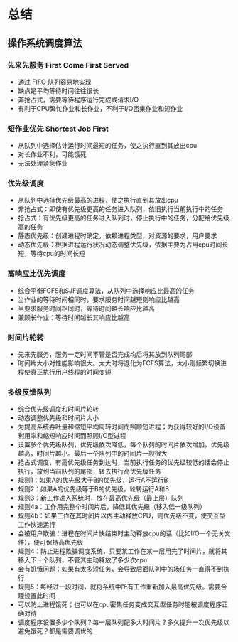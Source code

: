 # 总结

## 操作系统调度算法
### 先来先服务 First Come First Served
- 通过 FIFO 队列容易地实现
- 缺点是平均等待时间往往很长
- 非抢占式，需要等待程序运行完成或请求I/O
- 有利于CPU繁忙作业和长作业，不利于I/O密集作业和短作业

### 短作业优先 Shortest Job First
- 从队列中选择估计运行时间最短的任务，使之执行直到其放出cpu
- 对长作业不利，可能饿死
- 无法处理紧急作业

### 优先级调度
- 从队列中选择优先级最高的进程，使之执行直到其放出cpu
- 非抢占式：即使有优先级更高的任务进入队列，依旧执行当前执行中的任务
- 抢占式：有优先级更高的任务进入队列时，停止执行中的任务，分配给优先级高的任务
- 静态优先级：创建进程时确定，依赖进程类型，对资源的要求，用户要求
- 动态优先级：根据进程运行状况动态调整优先级，依据主要为占用cpu时间长短，等待cpu的时间长短

### 高响应比优先调度
- 综合平衡FCFS和SJF调度算法，从队列中选择响应比最高的任务
- 当作业的等待时间相同时，要求服务时间越短则响应比越高
- 当要求服务时间相同时，等待时间越长响应比越高
- 兼顾长作业：等待时间越长其响应比越高

### 时间片轮转
- 先来先服务，服务一定时间不管是否完成均后将其放到队列尾部
- 时间片大小对性能影响很大。太大时将退化为FCFS算法，太小则频繁切换进程使真正执行用户线程的时间变短

### 多级反馈队列
- 综合优先级调度和时间片轮转
- 动态调整优先级和时间片大小
- 为提高系统吞吐量和缩短平均周转时间而照顾短进程；为获得较好的I/O设备利用率和缩短响应时间而照顾I/O型进程
- 设置多个优先级队列，优先级依次降低，每个队列的时间片依次增加，优先级越高，时间片越小。最后一个队列中的时间片一般很大
- 抢占式调度，有高优先级任务到达时，当前执行任务的优先级较低的话会停止执行，放到当前队列的尾部，转去执行高优先级任务
- 规则1：如果A的优先级大于B的优先级，运行A不运行B
- 规则2：如果A的优先级等于B的优先级，轮转运行A和B
- 规则3：新工作进入系统时，放在最高优先级（最上层）队列
- 规则4a：工作用完整个时间片后，降低其优先级（移入低一级队列）
- 规则4b：如果工作在其时间片以内主动释放CPU，则优先级不变，使交互型工作快速运行
- 会被用户欺骗：进程在时间片快结束时主动释放cpu的话（比如I/O一个无关文件），便可保持高优先级
- 规则4：防止进程欺骗调度系统，只要某工作在某一层用完了时间片，就将其移入下一个队列，不管其主动释放了多少次cpu
- 会有饥饿问题：如果有太多短任务，会导致后面队列中的场任务一直得不到执行
- 规则5：每经过一段时间，就将系统中所有工作重新加入最高优先级。需要合理设置此时间
- 可以防止进程饿死；也可以在cpu密集任务变成交互型任务时能被调度程序正确对待
- 调度程序设置多少个队列？每一层队列配多大时间片？多久提升一次优先级以避免饿死？都是需要调优的


